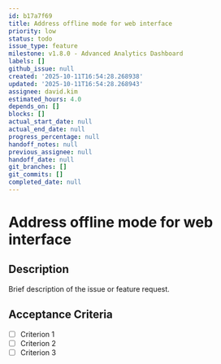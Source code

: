 ```yaml
---
id: b17a7f69
title: Address offline mode for web interface
priority: low
status: todo
issue_type: feature
milestone: v1.8.0 - Advanced Analytics Dashboard
labels: []
github_issue: null
created: '2025-10-11T16:54:28.268938'
updated: '2025-10-11T16:54:28.268943'
assignee: david.kim
estimated_hours: 4.0
depends_on: []
blocks: []
actual_start_date: null
actual_end_date: null
progress_percentage: null
handoff_notes: null
previous_assignee: null
handoff_date: null
git_branches: []
git_commits: []
completed_date: null
---
```


# Address offline mode for web interface

## Description

Brief description of the issue or feature request.

## Acceptance Criteria

- [ ] Criterion 1
- [ ] Criterion 2
- [ ] Criterion 3